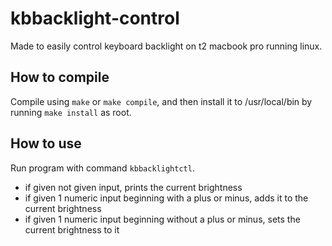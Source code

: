 # kbbacklight-control
Made to easily control keyboard backlight on t2 macbook pro running linux.

## How to compile
Compile using `make` or `make compile`, and then install it to /usr/local/bin by running `make install` as root.

## How to use
Run program with command `kbbacklightctl`.
- if given not given input, prints the current brightness
- if given 1 numeric input beginning with a plus or minus, adds it to the current brightness
- if given 1 numeric input beginning without a plus or minus, sets the current brightness to it
